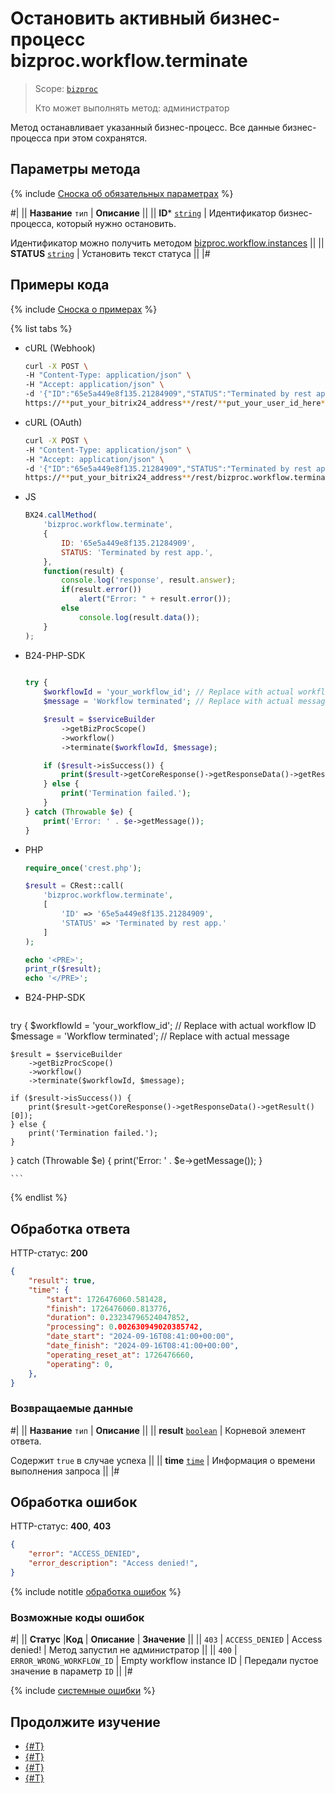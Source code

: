 # Остановить активный бизнес-процесс bizproc.workflow.terminate

> Scope: [`bizproc`](../scopes/permissions.md)
>
> Кто может выполнять метод: администратор

Метод останавливает указанный бизнес-процесс. Все данные бизнес-процесса при этом сохранятся.

## Параметры метода

{% include [Сноска об обязательных параметрах](../../_includes/required.md) %}

#|
|| **Название**
`тип` | **Описание** ||
|| **ID***
[`string`](../data-types.md) | Идентификатор бизнес-процесса, который нужно остановить.

Идентификатор можно получить методом [bizproc.workflow.instances](./bizproc-workflow-instances.md) ||
|| **STATUS**
[`string`](../data-types.md) | Установить текст статуса ||
|#

## Примеры кода

{% include [Сноска о примерах](../../_includes/examples.md) %}

{% list tabs %}

- cURL (Webhook)

    ```bash
    curl -X POST \
    -H "Content-Type: application/json" \
    -H "Accept: application/json" \
    -d '{"ID":"65e5a449e8f135.21284909","STATUS":"Terminated by rest app."}' \
    https://**put_your_bitrix24_address**/rest/**put_your_user_id_here**/**put_your_webbhook_here**/bizproc.workflow.terminate
    ```

- cURL (OAuth)

    ```bash
    curl -X POST \
    -H "Content-Type: application/json" \
    -H "Accept: application/json" \
    -d '{"ID":"65e5a449e8f135.21284909","STATUS":"Terminated by rest app.","auth":"**put_access_token_here**"}' \
    https://**put_your_bitrix24_address**/rest/bizproc.workflow.terminate
    ```

- JS

    ```js
    BX24.callMethod(
        'bizproc.workflow.terminate',
        {
            ID: '65e5a449e8f135.21284909',
            STATUS: 'Terminated by rest app.',
        },
        function(result) {
            console.log('response', result.answer);
            if(result.error())
                alert("Error: " + result.error());
            else
                console.log(result.data());
        }
    );
    ```


- B24-PHP-SDK

    ```php
        
    try {
        $workflowId = 'your_workflow_id'; // Replace with actual workflow ID
        $message = 'Workflow terminated'; // Replace with actual message
    
        $result = $serviceBuilder
            ->getBizProcScope()
            ->workflow()
            ->terminate($workflowId, $message);
    
        if ($result->isSuccess()) {
            print($result->getCoreResponse()->getResponseData()->getResult()[0]);
        } else {
            print('Termination failed.');
        }
    } catch (Throwable $e) {
        print('Error: ' . $e->getMessage());
    }
    
    ```

- PHP

    ```php
    require_once('crest.php');

    $result = CRest::call(
        'bizproc.workflow.terminate',
        [
            'ID' => '65e5a449e8f135.21284909',
            'STATUS' => 'Terminated by rest app.'
        ]
    );

    echo '<PRE>';
    print_r($result);
    echo '</PRE>';
    ```

- B24-PHP-SDK

    ```php
    
try {
    $workflowId = 'your_workflow_id'; // Replace with actual workflow ID
    $message = 'Workflow terminated'; // Replace with actual message

    $result = $serviceBuilder
        ->getBizProcScope()
        ->workflow()
        ->terminate($workflowId, $message);

    if ($result->isSuccess()) {
        print($result->getCoreResponse()->getResponseData()->getResult()[0]);
    } else {
        print('Termination failed.');
    }
} catch (Throwable $e) {
    print('Error: ' . $e->getMessage());
}

    ```
{% endlist %}

## Обработка ответа

HTTP-статус: **200**

```json
{
    "result": true,
    "time": {
        "start": 1726476060.581428,
        "finish": 1726476060.813776,
        "duration": 0.23234796524047852,
        "processing": 0.002630949020385742,
        "date_start": "2024-09-16T08:41:00+00:00",
        "date_finish": "2024-09-16T08:41:00+00:00",
        "operating_reset_at": 1726476660,
        "operating": 0,
    },
}
```

### Возвращаемые данные

#|
|| **Название**
`тип` | **Описание** ||
|| **result**
[`boolean`](../data-types.md) | Корневой элемент ответа.

Содержит `true` в случае успеха ||
|| **time**
[`time`](../data-types.md) | Информация о времени выполнения запроса ||
|#

## Обработка ошибок

HTTP-статус: **400**, **403**

```json
{
    "error": "ACCESS_DENIED",
    "error_description": "Access denied!",
}
```

{% include notitle [обработка ошибок](../../_includes/error-info.md) %}

### Возможные коды ошибок

#|
|| **Статус** |**Код** | **Описание** | **Значение** ||
|| `403` | `ACCESS_DENIED` | Access denied! | Метод запустил не администратор ||
|| `400` | `ERROR_WRONG_WORKFLOW_ID` | Empty workflow instance ID | Передали пустое значение в параметр `ID` ||
|#

{% include [системные ошибки](../../_includes/system-errors.md) %}

## Продолжите изучение 

- [{#T}](./index.md)
- [{#T}](./bizproc-workflow-start.md)
- [{#T}](./bizproc-workflow-instances.md)
- [{#T}](./bizproc-workflow-kill.md)